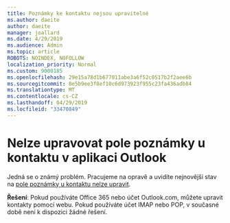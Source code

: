 ```yaml
---
title: Poznámky ke kontaktu nejsou upravitelné
ms.author: daeite
author: daeite
manager: joallard
ms.date: 4/29/2019
ms.audience: Admin
ms.topic: article
ROBOTS: NOINDEX, NOFOLLOW
localization_priority: Normal
ms.custom: 9000185
ms.openlocfilehash: 29e15a78d1b677011abe3a6f52c0517b2f2aee6b
ms.sourcegitcommit: 8e5b9ee3f8ef10c6d973923f955c23fa436adb84
ms.translationtype: MT
ms.contentlocale: cs-CZ
ms.lasthandoff: 04/29/2019
ms.locfileid: "33470849"
---
```

# <a name="cant-edit-the-notes-field-for-a-contact-in-outlook"></a>Nelze upravovat pole poznámky u kontaktu v aplikaci Outlook

Jedná se o známý problém. Pracujeme na opravě a uvidíte nejnovější stav na [pole poznámky u kontaktu nelze upravit](https://support.office.com/article/fb8394ce-04ce-48b5-bae4-be46f77f10fe).

**Řešení**: Pokud používáte Office 365 nebo účet Outlook.com, můžete upravit kontakty pomocí webu. Pokud používáte účet IMAP nebo POP, v současné době není k dispozici žádné řešení.